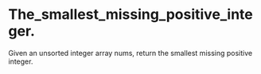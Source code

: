 # The_smallest_missing_positive_integer.

Given an unsorted integer array nums, return the smallest missing positive integer.
